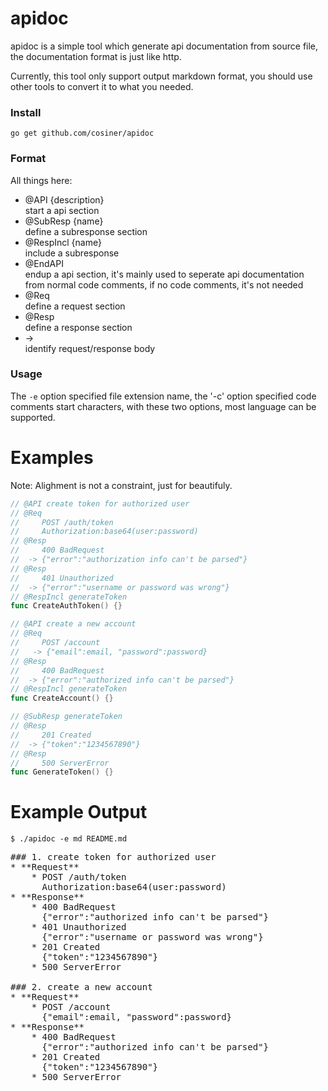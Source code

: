 # apidoc
apidoc is a simple tool which generate api documentation from source file,
the documentation format is just like http.

Currently, this tool only support output markdown format, you should use other tools to convert it to what you needed.

### Install
`go get github.com/cosiner/apidoc`

### Format
All things here:
* @API {description}             
  start a api section
* @SubResp {name}     
   define a subresponse section
* @RespIncl {name}  
   include a subresponse
* @EndAPI     
   endup a api section, it's mainly used to seperate api documentation from 
   normal code comments, if no code comments, it's not needed  
* @Req  
   define a request section
* @Resp  
   define a response section
* ->  
   identify request/response body

### Usage
The `-e` option specified file extension name,
the '-c' option specified code comments start characters,
with these two options, most language can be supported.

# Examples
Note: Alighment is not a constraint, just for beautifuly.

```Go
// @API create token for authorized user
// @Req
//     POST /auth/token
//     Authorization:base64(user:password)
// @Resp
//     400 BadRequest
//  -> {"error":"authorization info can't be parsed"}
// @Resp
//     401 Unauthorized
//  -> {"error":"username or password was wrong"}
// @RespIncl generateToken
func CreateAuthToken() {}

// @API create a new account
// @Req
//     POST /account
//   -> {"email":email, "password":password}
// @Resp
//     400 BadRequest
//  -> {"error":"authorized info can't be parsed"}
// @RespIncl generateToken
func CreateAccount() {}

// @SubResp generateToken
// @Resp
//     201 Created
//  -> {"token":"1234567890"}
// @Resp
//     500 ServerError
func GenerateToken() {}
```

# Example Output
```Sh
$ ./apidoc -e md README.md
```
<pre>
### 1. create token for authorized user
* **Request**
    * POST /auth/token  
      Authorization:base64(user:password)  
* **Response**
    * 400 BadRequest  
      {"error":"authorized info can't be parsed"}  
    * 401 Unauthorized  
      {"error":"username or password was wrong"}  
    * 201 Created  
      {"token":"1234567890"}  
    * 500 ServerError  

### 2. create a new account
* **Request**
    * POST /account  
      {"email":email, "password":password}  
* **Response**
    * 400 BadRequest  
      {"error":"authorized info can't be parsed"}  
    * 201 Created  
      {"token":"1234567890"}  
    * 500 ServerError
</pre>

